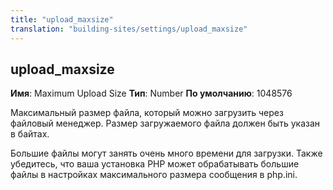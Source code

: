 ```yaml
---
title: "upload_maxsize"
translation: "building-sites/settings/upload_maxsize"
---
```


## upload\_maxsize

**Имя**: Maximum Upload Size
**Тип**: Number
**По умолчанию**: 1048576

Максимальный размер файла, который можно загрузить через файловый менеджер. Размер загружаемого файла должен быть указан в байтах.

Большие файлы могут занять очень много времени для загрузки. Также убедитесь, что ваша установка PHP может обрабатывать большие файлы в настройках максимального размера сообщения в php.ini.
